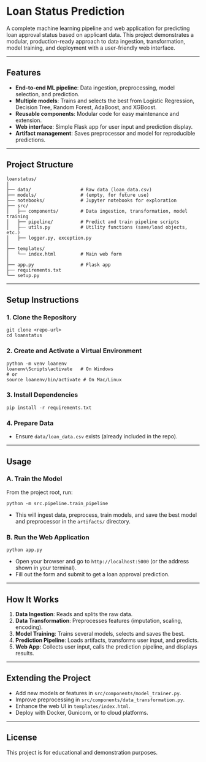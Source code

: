 # Loan Status Prediction

A complete machine learning pipeline and web application for predicting loan approval status based on applicant data. This project demonstrates a modular, production-ready approach to data ingestion, transformation, model training, and deployment with a user-friendly web interface.

---

## Features
- **End-to-end ML pipeline**: Data ingestion, preprocessing, model selection, and prediction.
- **Multiple models**: Trains and selects the best from Logistic Regression, Decision Tree, Random Forest, AdaBoost, and XGBoost.
- **Reusable components**: Modular code for easy maintenance and extension.
- **Web interface**: Simple Flask app for user input and prediction display.
- **Artifact management**: Saves preprocessor and model for reproducible predictions.

---

## Project Structure
```
loanstatus/
│
├── data/                  # Raw data (loan_data.csv)
├── models/                # (empty, for future use)
├── notebooks/             # Jupyter notebooks for exploration
├── src/
│   ├── components/        # Data ingestion, transformation, model training
│   ├── pipeline/          # Predict and train pipeline scripts
│   ├── utils.py           # Utility functions (save/load objects, etc.)
│   ├── logger.py, exception.py
│
├── templates/
│   └── index.html         # Main web form
│
├── app.py                 # Flask app
├── requirements.txt
└── setup.py
```

---

## Setup Instructions

### 1. **Clone the Repository**
```
git clone <repo-url>
cd loanstatus
```

### 2. **Create and Activate a Virtual Environment**
```
python -m venv loanenv
loanenv\Scripts\activate   # On Windows
# or
source loanenv/bin/activate # On Mac/Linux
```

### 3. **Install Dependencies**
```
pip install -r requirements.txt
```

### 4. **Prepare Data**
- Ensure `data/loan_data.csv` exists (already included in the repo).

---

## Usage

### **A. Train the Model**
From the project root, run:
```
python -m src.pipeline.train_pipeline
```
- This will ingest data, preprocess, train models, and save the best model and preprocessor in the `artifacts/` directory.

### **B. Run the Web Application**
```
python app.py
```
- Open your browser and go to `http://localhost:5000` (or the address shown in your terminal).
- Fill out the form and submit to get a loan approval prediction.

---

## How It Works
1. **Data Ingestion**: Reads and splits the raw data.
2. **Data Transformation**: Preprocesses features (imputation, scaling, encoding).
3. **Model Training**: Trains several models, selects and saves the best.
4. **Prediction Pipeline**: Loads artifacts, transforms user input, and predicts.
5. **Web App**: Collects user input, calls the prediction pipeline, and displays results.

---

## Extending the Project
- Add new models or features in `src/components/model_trainer.py`.
- Improve preprocessing in `src/components/data_transformation.py`.
- Enhance the web UI in `templates/index.html`.
- Deploy with Docker, Gunicorn, or to cloud platforms.

---

## License
This project is for educational and demonstration purposes.
